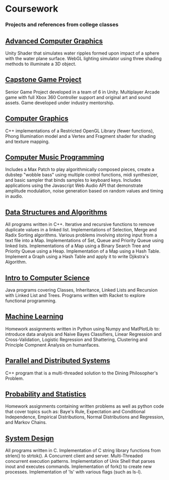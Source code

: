 # Coursework
### Projects and references from college classes
## [Advanced Computer Graphics](https://github.com/HungryAdi/Coursework/tree/master/AdvancedComputerGraphics)
   Unity Shader that simulates water ripples formed upon impact of a sphere with the water plane surface. WebGL        lighting simulator using three shading methods to illuminate a 3D object.
   
## [Capstone Game Project](https://github.com/HungryAdi/Coursework/tree/master/CapstoneGameProject)
   Senior Game Project developed in a team of 6 in Unity. Multiplayer Arcade game with full Xbox 360 Controller support and   original art and sound assets. Game developed under industry mentorship.
  
## [Computer Graphics](https://github.com/HungryAdi/Coursework/tree/master/ComputerGraphics)
   C++ implementations of a Restricted OpenGL Library (fewer functions), Phong Illumination model and a Vertex and Fragment shader for shading and texture mapping.
    
## [Computer Music Programming](https://github.com/HungryAdi/Coursework/tree/master/ComputerMusicProgramming)
   Includes a Max Patch to play algorithmically composed pieces, create a dubstep "wobble bass" using multiple control functions, midi synthesizer, and basic sampler that binds samples to keyboard keys. Includes applications using the Javascript Web Audio API that demonstrate amplitude modulation, noise generation based on random values and timing in audio.
   
## [Data Structures and Algorithms](https://github.com/HungryAdi/Coursework/tree/master/DataStructures%26Algorithms)
   All programs written in C++. Iterative and recursive functions to remove duplicate values in a linked list. Implementations of Selection, Merge and Radix Sorting algorithms. Various problems involving storing input from a text file into a Map. Implementations of Set, Queue and Priority Queue using linked lists. Implementations of a Map using a Binary Search Tree and Priority Queue using a Heap. Implementation of a Map using a Hash Table. Implement a Graph using a Hash Table and apply it to write Djikstra's Algorithm.
   
## [Intro to Computer Science](https://github.com/HungryAdi/Coursework/tree/master/IntroComputerScience)
   Java programs covering Classes, Inheritance, Linked Lists and Recursion with Linked List and Trees. Programs written with Racket to explore functional programming.
   
## [Machine Learning](https://github.com/HungryAdi/Coursework/tree/master/MachineLearning)
   Homework assignments written in Python using Numpy and MatPlotLib to: introduce data analysis and Naive Bayes Classifiers, Linear Regression and Cross-Validation, Logistic Regression and Shattering, Clustering and Principle Compnent Analysis on humanfaces.
   
## [Parallel and Distributed Systems](https://github.com/HungryAdi/Coursework/tree/master/ParrallelAndDistributedSystems)
   C++ program that is a multi-threaded solution to the Dining Philosopher's Problem.

## [Probability and Statistics](https://github.com/HungryAdi/Coursework/tree/master/Probability%26Statistics)
   Homework assignments containing written problems as well as python code that cover topics such as: Baye's Rule, Expectation and Conditional Independence, Empirical Distributions, Normal Distributions and Regression, and Markov Chains.
   
## [System Design](https://github.com/HungryAdi/Coursework/tree/master/SystemDesign)
   All programs written in C. Implementation of C string library functions from strlen() to strtok(). A Concurrent client and server. Multi-Threaded concurrent execution patterns. Implementation of Unix Shell that parses inout and executes commands. Implementation of fork() to create new processes. Implementation of 'ls' with various flags (such as ls-l). 
 
    
  
